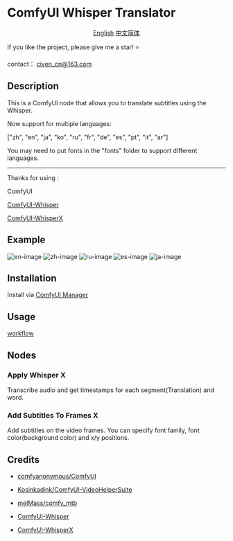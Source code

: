 # ComfyUI Whisper Translator
<div align="center">
<a href="./readme.md">English</a>
<a href="./readme.zh_cn.md">中文简体</a>
</div>


If you like the project, please give me a star! ⭐

contact： civen_cn@163.com

## Description
This is a ComfyUI node that allows you to translate subtitles using the Whisper.

Now support for multiple languages:

["zh", "en", "ja", "ko", "ru", "fr", "de", "es", "pt", "it", "ar"]

You may need to put fonts in the "fonts" folder to support different languages.

****
Thanks for using :

ComfyUI 

[ComfyUI-Whisper](https://github.com/yuvraj108c/ComfyUI-Whisper)

[ComfyUI-WhisperX](https://github.com/AIFSH/ComfyUI-WhisperX)

## Example
![en-image](https://github.com/civen-cn/ComfyUI-Whisper-Translator/blob/master/example/en.png?raw=true)
![zh-image](https://github.com/civen-cn/ComfyUI-Whisper-Translator/blob/master/example/zh.png?raw=true)
![ru-image](https://github.com/civen-cn/ComfyUI-Whisper-Translator/blob/master/example/ru.png?raw=true)
![es-image](https://github.com/civen-cn/ComfyUI-Whisper-Translator/blob/master/example/es.png?raw=true)
![ja-image](https://github.com/civen-cn/ComfyUI-Whisper-Translator/blob/master/example/jp.png?raw=true)

## Installation

Install via [ComfyUI Manager](https://github.com/ltdrdata/ComfyUI-Manager)

## Usage
[workflow](https://github.com/civen-cn/ComfyUI-Whisper-Translator/blob/master/example_workflows/video_translation_subtitles_workflow.json)
## Nodes

### Apply Whisper X

Transcribe audio and get timestamps for each segment(Translation) and word.

### Add Subtitles To Frames X

Add subtitles on the video frames. You can specify font family, font color(background color) and x/y positions.

## Credits
- [comfyanonymous/ComfyUI](https://github.com/comfyanonymous/ComfyUI)

- [Kosinkadink/ComfyUI-VideoHelperSuite](https://github.com/Kosinkadink/ComfyUI-VideoHelperSuite)

- [melMass/comfy_mtb](https://github.com/melMass/comfy_mtb)

- [ComfyUI-Whisper](https://github.com/yuvraj108c/ComfyUI-Whisper)

- [ComfyUI-WhisperX](https://github.com/AIFSH/ComfyUI-WhisperX)



